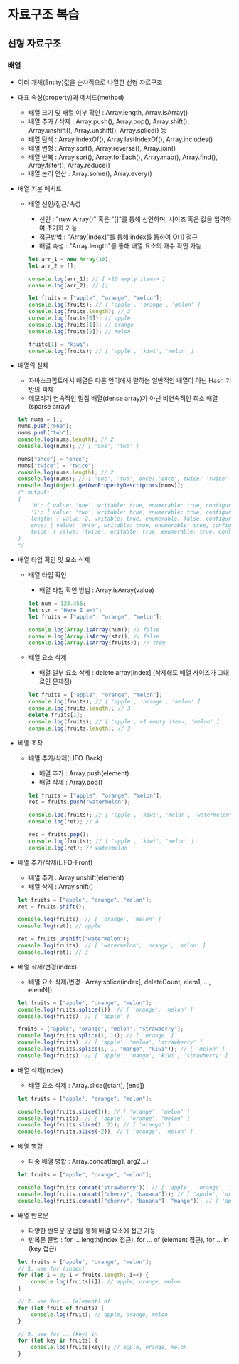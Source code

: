 # 자료구조 복습

## 선형 자료구조

### 배열

- 여러 개체(Entity)값을 순차적으로 나열한 선형 자료구조
- 대표 속성(property)과 메서드(method)
    - 배열 크기 및 배열 여부 확인 : Array.length, Array.isArray()
    - 배열 추가 / 삭제 : Array.push(), Array.pop(), Array.shift(), Array.unshift(), Array.unshift(), Array.splice() 등
    - 배열 탐색 : Array.indexOf(), Array.lastIndexOf(), Array.includes()
    - 배열 변형 : Array.sort(), Array.reverse(), Array.join()
    - 배열 반복 : Array.sort(), Array.forEach(), Array.map(), Array.find(), Array.filter(), Array.reduce()
    - 배열 논리 연산 : Array.some(), Array.every()

- 배열 기본 메서드
    - 배열 선언/접근/속성
        - 선언 : "new Array()" 혹은 "[]"를 통해 선언하며, 사이즈 혹은 값을 입력하여 초기화 가능
        - 접근방법 : "Array[index]"를 통해 index를 통하여 O(1) 접근
        - 배열 속성 : "Array.length"를 통해 배열 요소의 개수 확인 가능
        
        ```jsx
        let arr_1 = new Array(10);
        let arr_2 = [];
        
        console.log(arr_1); // [ <10 empty items> ]
        console.log(arr_2); // []
        
        let fruits = ["apple", "orange", "melon"];
        console.log(fruits); // [ 'apple', 'orange', 'melon' ]
        console.log(fruits.length); // 3
        console.log(fruits[0]); // apple
        console.log(fruits[1]); // orange
        console.log(fruits[2]); // melon
        
        fruits[1] = "kiwi";
        console.log(fruits); // [ 'apple', 'kiwi', 'melon' ]
        ```
        
- 배열의 실체
    - 자바스크립트에서 배열은 다른 언어에서 말하는 일반적인 배열이 아닌 Hash 기반의 객체
    - 메모리가 연속적인 밀집 배열(dense array)가 아닌 비연속적인 희소 배열(sparse array)
    
    ```jsx
    let nums = [];
    nums.push("one");
    nums.push("two");
    console.log(nums.length); // 2
    console.log(nums); // [ 'one', 'two' ]
    
    nums["once"] = "once";
    nums["twice"] = "twice";
    console.log(nums.length); // 2
    console.log(nums); // [ 'one', 'two', once: 'once', twice: 'twice' ]
    console.log(Object.getOwnPropertyDescriptors(nums));
    /* output:
    {
        '0': { value: 'one', writable: true, enumerable: true, configurable: true },
        '1': { value: 'two', writable: true, enumerable: true, configurable: true },
        length: { value: 2, writable: true, enumerable: false, configurable: false },
        once: { value: 'once', writable: true, enumerable: true, configurable: true },
        twice: { value: 'twice', writable: true, enumerable: true, configurable: true}
    }
    */
    ```
    
- 배열 타입 확인 및 요소 삭제
    - 배열 타입 확인
        - 배열 타입 확인 방법 : Array.isArray(value)
        
        ```jsx
        let num = 123.456;
        let str = "Here I am!";
        let fruits = ["apple", "orange", "melon"];
        
        console.log(Array.isArray(num)); // false
        console.log(Array.isArray(str)); // false
        console.log(Array.isArray(fruits)); // true
        ```
        
    - 배열 요소 삭제
        - 배열 일부 요소 삭제 : delete array[index] (삭제해도 배열 사이즈가 그대로인 문제점)
        
        ```jsx
        let fruits = ["apple", "orange", "melon"];
        console.log(fruits); // [ 'apple', 'orange', 'melon' ]
        console.log(fruits.length); // 3
        delete fruits[1];
        console.log(fruits); // [ 'apple', <1 empty item>, 'melon' ]
        console.log(fruits.length); // 3
        ```

- 배열 조작
    - 배열 추가/삭제(LIFO-Back)
        - 배열 추가 : Array.push(element)
        - 배열 삭제 : Array.pop()
        
        ```jsx
        let fruits = ["apple", "orange", "melon"];
        ret = fruits.push("watermelon");
        
        console.log(fruits); // [ 'apple', 'kiwi', 'melon', 'watermelon' ]
        console.log(ret); // 4
        
        ret = fruits.pop();
        console.log(fruits); // [ 'apple', 'kiwi', 'melon' ]
        console.log(ret); // watermelon
        ```
        
    
- 배열 추가/삭제(LIFO-Front)
    - 배열 추가 : Array.unshift(element)
    - 배열 삭제 : Array.shift()
    
    ```jsx
    let fruits = ["apple", "orange", "melon"];
    ret = fruits.shift();
    
    console.log(fruits); // [ 'orange', 'melon' ]
    console.log(ret); // apple
    
    ret = fruits.unshift("watermelon");
    console.log(fruits); // [ 'watermelon', 'orange', 'melon' ]
    console.log(ret); // 3
    ```
    
- 배열 삭제/변경(index)
    - 배열 요소 삭제/변경 : Array.splice(index[, deleteCount, elem1, ..., elemN])
    
    ```jsx
    let fruits = ["apple", "orange", "melon"];
    console.log(fruits.splice(1)); // [ 'orange', 'melon' ]
    console.log(fruits); // [ 'apple' ]
    
    fruits = ["apple", "orange", "melon", "strawberry"];
    console.log(fruits.splice(1, 1)); // [ 'orange' ]
    console.log(fruits); // [ 'apple', 'melon', 'strawberry' ]
    console.log(fruits.splice(1, 1, "mango", "kiwi")); // [ 'melon' ]
    console.log(fruits); // [ 'apple', 'mango', 'kiwi', 'strawberry' ]
    ```
    
- 배열 삭제(index)
    - 배열 요소 삭제 : Array.slice([start], [end])

    ```jsx
    let fruits = ["apple", "orange", "melon"];

    console.log(fruits.slice(1)); // [ 'orange', 'melon' ]
    console.log(fruits); // [ 'apple', 'orange', 'melon' ]
    console.log(fruits.slice(1, 2)); // [ 'orange' ]
    console.log(fruits.slice(-2)); // [ 'orange', 'melon' ]
    ```

- 배열 병합
    - 다중 배열 병합 : Array.concat(arg1, arg2...)

    ```jsx
    let fruits = ["apple", "orange", "melon"];

    console.log(fruits.concat("strawberry")); // [ 'apple', 'orange', 'melon', 'strawberry' ]
    console.log(fruits.concat(["cherry", "banana"])); // [ 'apple', 'orange', 'melon', 'cherry', 'banana' ]
    console.log(fruits.concat(["cherry", "banana"], "mango")); // [ 'apple', 'orange', 'melon', 'cherry', 'banana', 'mango' ]
    ```
- 배열 반복문
    - 다양한 반복문 문법을 통해 배열 요소에 접근 가능
    - 반복문 문법 : for ... length(index 접근), for ... of (element 접근), for ... in (key 접근)

    ```jsx
    let fruits = ["apple", "orange", "melon"];
    // 1. use for (index)
    for (let i = 0; i < fruits.length; i++) {
        console.log(fruits[i]); // apple, orange, melon
    }

    // 2. use for ...(element) of
    for (let fruit of fruits) {
        console.log(fruit); // apple, orange, melon
    }

    // 3. use for ...(key) in
    for (let key in fruits) {
        console.log(fruits[key]); // apple, orange, melon
    }
    ```
